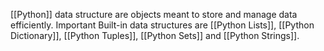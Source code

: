 [[Python]]  data structure are objects meant to store and manage data efficiently. Important  Built-in data structures are [[Python Lists]], [[Python Dictionary]], [[Python Tuples]], [[Python Sets]] and [[Python Strings]].